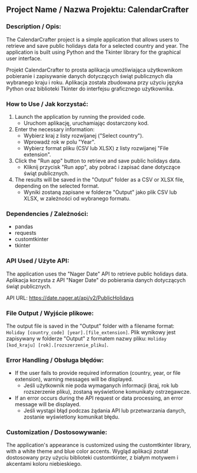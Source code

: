 <h2>Project Name / Nazwa Projektu: CalendarCrafter</h2>

<h3>Description / Opis:</h3>
<p>The CalendarCrafter project is a simple application that allows users to retrieve and save public holidays data for a selected country and year. The application is built using Python and the Tkinter library for the graphical user interface.</p>

<p>Projekt CalendarCrafter to prosta aplikacja umożliwiająca użytkownikom pobieranie i zapisywanie danych dotyczących świąt publicznych dla wybranego kraju i roku. Aplikacja została zbudowana przy użyciu języka Python oraz biblioteki Tkinter do interfejsu graficznego użytkownika.</p>

<h3>How to Use / Jak korzystać:</h3>
<ol>
    <li>Launch the application by running the provided code.
        <ul>
            <li>Uruchom aplikację, uruchamiając dostarczony kod.</li>
        </ul>
    </li>
    <li>Enter the necessary information:
        <ul>
            <li>Wybierz kraj z listy rozwijanej ("Select country").</li>
            <li>Wprowadź rok w polu "Year".</li>
            <li>Wybierz format pliku (CSV lub XLSX) z listy rozwijanej "File extension".</li>
        </ul>
    </li>
    <li>Click the "Run app" button to retrieve and save public holidays data.
        <ul>
            <li>Kliknij przycisk "Run app", aby pobrać i zapisać dane dotyczące świąt publicznych.</li>
        </ul>
    </li>
    <li>The results will be saved in the "Output" folder as a CSV or XLSX file, depending on the selected format.
        <ul>
            <li>Wyniki zostaną zapisane w folderze "Output" jako plik CSV lub XLSX, w zależności od wybranego formatu.</li>
        </ul>
    </li>
</ol>

<h3>Dependencies / Zależności:</h3>
<ul>
    <li>pandas</li>
    <li>requests</li>
    <li>customtkinter</li>
    <li>tkinter</li>
</ul>

<h3>API Used / Użyte API:</h3>
<p>The application uses the "Nager Date" API to retrieve public holidays data.
Aplikacja korzysta z API "Nager Date" do pobierania danych dotyczących świąt publicznych.</p>

<p>API URL: <a href="https://date.nager.at/api/v2/PublicHolidays">https://date.nager.at/api/v2/PublicHolidays</a></p>

<h3>File Output / Wyjście plikowe:</h3>
<p>The output file is saved in the "Output" folder with a filename format: <code>Holiday [country_code] [year].[file_extension]</code>.
Plik wynikowy jest zapisywany w folderze "Output" z formatem nazwy pliku: <code>Holiday [kod_kraju] [rok].[rozszerzenie_pliku]</code>.</p>

<h3>Error Handling / Obsługa błędów:</h3>
<ul>
    <li>If the user fails to provide required information (country, year, or file extension), warning messages will be displayed.
        <ul>
            <li>Jeśli użytkownik nie poda wymaganych informacji (kraj, rok lub rozszerzenie pliku), zostaną wyświetlone komunikaty ostrzegawcze.</li>
        </ul>
    </li>
    <li>If an error occurs during the API request or data processing, an error message will be displayed.
        <ul>
            <li>Jeśli wystąpi błąd podczas żądania API lub przetwarzania danych, zostanie wyświetlony komunikat błędu.</li>
        </ul>
    </li>
</ul>

<h3>Customization / Dostosowywanie:</h3>
<p>The application's appearance is customized using the customtkinter library, with a white theme and blue color accents.
Wygląd aplikacji został dostosowany przy użyciu biblioteki customtkinter, z białym motywem i akcentami koloru niebieskiego.</p>

</body>
</html>
